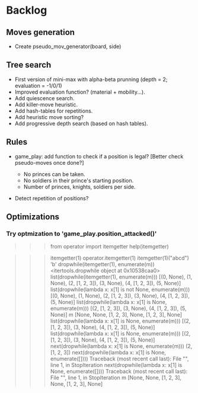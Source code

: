 # Backlog

## Moves generation

- Create pseudo_mov_generator(board, side)

## Tree search

- First version of mini-max with alpha-beta prunning (depth = 2; evaluation = -1/0/1)
- Improved evaluation function? (material + mobility...).
- Add quiescence search.
- Add killer-move heuristic.
- Add hash-tables for repetitions.
- Add heuristic move sorting?
- Add progressive depth search (based on hash tables).

## Rules

- game_play: add function to check if a position is legal? [Better check pseudo-moves once done?]
  - No princes can be taken.
  - No soldiers in their prince's starting position.
  - Number of princes, knights, soldiers per side.

- Detect repetition of positions?

## Optimizations

### Try optmization to 'game_play.position_attacked()'

>>> from operator import itemgetter
>>> help(itemgetter)

>>> itemgetter(1)
operator.itemgetter(1)
>>> itemgetter(1)("abcd")
'b'
>>> dropwhile(itemgetter(1), enumerate(m))
<itertools.dropwhile object at 0x10538caa0>
>>> list(dropwhile(itemgetter(1), enumerate(m)))
[(0, None), (1, None), (2, [1, 2, 3]), (3, None), (4, [1, 2, 3]), (5, None)]
>>> list(dropwhile(lambda x: x[1] is not None, enumerate(m)))
[(0, None), (1, None), (2, [1, 2, 3]), (3, None), (4, [1, 2, 3]), (5, None)]
>>> list(dropwhile(lambda x: x[1] is None, enumerate(m)))
[(2, [1, 2, 3]), (3, None), (4, [1, 2, 3]), (5, None)]
>>> m
[None, None, [1, 2, 3], None, [1, 2, 3], None]
>>> list(dropwhile(lambda x: x[1] is None, enumerate(m)))
[(2, [1, 2, 3]), (3, None), (4, [1, 2, 3]), (5, None)]
>>> list(dropwhile(lambda x: x[1] is None, enumerate(m)))
[(2, [1, 2, 3]), (3, None), (4, [1, 2, 3]), (5, None)]
>>> next(dropwhile(lambda x: x[1] is None, enumerate(m)))
(2, [1, 2, 3])
>>> next(dropwhile(lambda x: x[1] is None, enumerate([])))
Traceback (most recent call last):
  File "<stdin>", line 1, in <module>
StopIteration
>>> next(dropwhile(lambda x: x[1] is None, enumerate([])))
Traceback (most recent call last):
  File "<stdin>", line 1, in <module>
StopIteration
>>> m
[None, None, [1, 2, 3], None, [1, 2, 3], None]
>>> 

